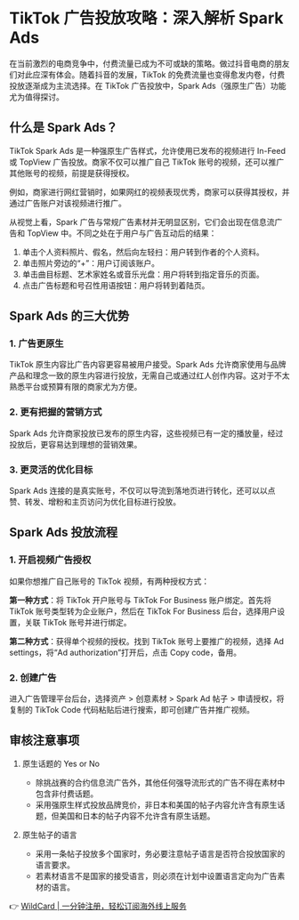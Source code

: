 # TikTok 广告投放攻略：深入解析 Spark Ads

在当前激烈的电商竞争中，付费流量已成为不可或缺的策略。做过抖音电商的朋友们对此应深有体会。随着抖音的发展，TikTok 的免费流量也变得愈发内卷，付费投放逐渐成为主流选择。在 TikTok 广告投放中，Spark Ads（强原生广告）功能尤为值得探讨。

## 什么是 Spark Ads？

TikTok Spark Ads 是一种强原生广告样式，允许使用已发布的视频进行 In-Feed 或 TopView 广告投放。商家不仅可以推广自己 TikTok 账号的视频，还可以推广其他账号的视频，前提是获得授权。

例如，商家进行网红营销时，如果网红的视频表现优秀，商家可以获得其授权，并通过广告账户对该视频进行推广。

从视觉上看，Spark 广告与常规广告素材并无明显区别，它们会出现在信息流广告和 TopView 中。不同之处在于用户与广告互动后的结果：

1. 单击个人资料照片、假名，然后向左轻扫：用户转到作者的个人资料。
2. 单击照片旁边的“+”：用户订阅该账户。
3. 单击曲目标题、艺术家姓名或音乐光盘：用户将转到指定音乐的页面。
4. 点击广告标题和号召性用语按钮：用户将转到着陆页。

## Spark Ads 的三大优势

### 1. 广告更原生
TikTok 原生内容比广告内容更容易被用户接受。Spark Ads 允许商家使用与品牌产品和理念一致的原生内容进行投放，无需自己或通过红人创作内容。这对于不太熟悉平台或预算有限的商家尤为方便。

### 2. 更有把握的营销方式
Spark Ads 允许商家投放已发布的原生内容，这些视频已有一定的播放量，经过投放后，更容易达到理想的营销效果。

### 3. 更灵活的优化目标
Spark Ads 连接的是真实账号，不仅可以导流到落地页进行转化，还可以以点赞、转发、增粉和主页访问为优化目标进行投放。

## Spark Ads 投放流程

### 1. 开启视频广告授权
如果你想推广自己账号的 TikTok 视频，有两种授权方式：

**第一种方式**：将 TikTok 开户账号与 TikTok For Business 账户绑定。首先将 TikTok 账号类型转为企业账户，然后在 TikTok For Business 后台，选择用户设置，关联 TikTok 账号并进行绑定。

**第二种方式**：获得单个视频的授权。找到 TikTok 账号上要推广的视频，选择 Ad settings，将“Ad authorization”打开后，点击 Copy code，备用。

### 2. 创建广告
进入广告管理平台后台，选择资产 > 创意素材 > Spark Ad 帖子 > 申请授权，将复制的 TikTok Code 代码粘贴后进行搜索，即可创建广告并推广视频。

## 审核注意事项

1. 原生话题的 Yes or No
   - 除挑战赛的合约信息流广告外，其他任何强导流形式的广告不得在素材中包含非付费话题。
   - 采用强原生样式投放品牌竞价，非日本和美国的帖子内容允许含有原生话题，但美国和日本的帖子内容不允许含有原生话题。

2. 原生帖子的语言
   - 采用一条帖子投放多个国家时，务必要注意帖子语言是否符合投放国家的语言要求。
   - 若素材语言不是国家的接受语言，则必须在计划中设置语言定向为广告素材的语言。

👉 [WildCard | 一分钟注册，轻松订阅海外线上服务](https://bbtdd.com/WildCard)